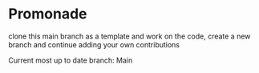 
# Promonade

clone this main branch as a template and work on the code, create a new branch and continue adding your own contributions

Current most up to date branch: Main
